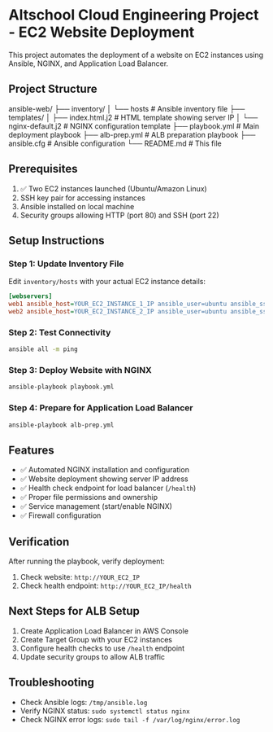# Altschool Cloud Engineering Project - EC2 Website Deployment

This project automates the deployment of a website on EC2 instances using Ansible, NGINX, and Application Load Balancer.

## Project Structure

ansible-web/
├── inventory/
│   └── hosts                 # Ansible inventory file
├── templates/
│   ├── index.html.j2        # HTML template showing server IP
│   └── nginx-default.j2     # NGINX configuration template
├── playbook.yml             # Main deployment playbook
├── alb-prep.yml            # ALB preparation playbook
├── ansible.cfg             # Ansible configuration
└── README.md               # This file


## Prerequisites

1. ✅ Two EC2 instances launched (Ubuntu/Amazon Linux)
2. SSH key pair for accessing instances
3. Ansible installed on local machine
4. Security groups allowing HTTP (port 80) and SSH (port 22)

## Setup Instructions

### Step 1: Update Inventory File

Edit `inventory/hosts` with your actual EC2 instance details:

```ini
[webservers]
web1 ansible_host=YOUR_EC2_INSTANCE_1_IP ansible_user=ubuntu ansible_ssh_private_key_file=~/.ssh/your-key.pem
web2 ansible_host=YOUR_EC2_INSTANCE_2_IP ansible_user=ubuntu ansible_ssh_private_key_file=~/.ssh/your-key.pem
```

### Step 2: Test Connectivity

```bash
ansible all -m ping
```

### Step 3: Deploy Website with NGINX

```bash
ansible-playbook playbook.yml
```

### Step 4: Prepare for Application Load Balancer

```bash
ansible-playbook alb-prep.yml
```

## Features

- ✅ Automated NGINX installation and configuration
- ✅ Website deployment showing server IP address
- ✅ Health check endpoint for load balancer (`/health`)
- ✅ Proper file permissions and ownership
- ✅ Service management (start/enable NGINX)
- ✅ Firewall configuration

## Verification

After running the playbook, verify deployment:

1. Check website: `http://YOUR_EC2_IP`
2. Check health endpoint: `http://YOUR_EC2_IP/health`

## Next Steps for ALB Setup

1. Create Application Load Balancer in AWS Console
2. Create Target Group with your EC2 instances
3. Configure health checks to use `/health` endpoint
4. Update security groups to allow ALB traffic

## Troubleshooting

- Check Ansible logs: `/tmp/ansible.log`
- Verify NGINX status: `sudo systemctl status nginx`
- Check NGINX error logs: `sudo tail -f /var/log/nginx/error.log`

